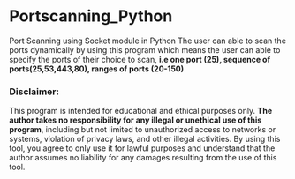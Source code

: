 # Portscanning_Python
Port Scanning using Socket module in Python 
The user can able to scan the ports dynamically by using this program which means the user can able to specify the ports of their choice to scan, 
**i.e one port (25), sequence of ports(25,53,443,80), ranges of ports (20-150)**

### Disclaimer: 
This program is intended for educational and ethical purposes only. **The author takes no responsibility for any illegal or unethical use of this program**, including but not limited to unauthorized access to networks or systems, violation of privacy laws, and other illegal activities. By using this tool, you agree to only use it for lawful purposes and understand that the author assumes no liability for any damages resulting from the use of this tool.
